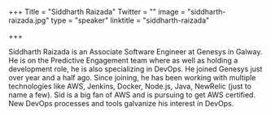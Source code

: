 +++
Title = "Siddharth Raizada"
Twitter = ""
image = "siddharth-raizada.jpg"
type = "speaker"
linktitle = "siddharth-raizada"

+++

Siddharth Raizada is an Associate Software Engineer at Genesys in Galway. He is on the Predictive Engagement team where as well as holding a development role, he is also specializing in DevOps. He joined Genesys just over year and a half ago. Since joining, he has been working with multiple technologies like AWS, Jenkins, Docker, Node.js, Java, NewRelic (just to name a few). Sid is a big fan of AWS and is pursuing to get AWS certified. New DevOps processes and tools galvanize his interest in DevOps.
